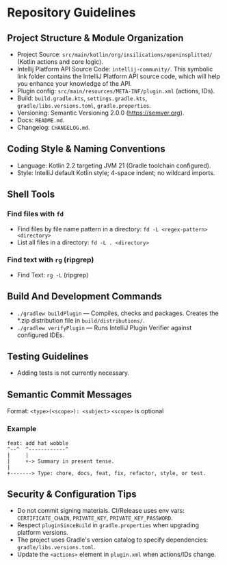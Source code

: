 # Repository Guidelines

## Project Structure & Module Organization
- Project Source: `src/main/kotlin/org/insilications/openinsplitted/` (Kotlin actions and core logic).
- Intellij Platform API Source Code: `intellij-community/`. This symbolic link folder contains the IntelliJ Platform API source code, which will help you enhance your knowledge of the API.
- Plugin config: `src/main/resources/META-INF/plugin.xml` (actions, IDs).
- Build: `build.gradle.kts`, `settings.gradle.kts`, `gradle/libs.versions.toml`, `gradle.properties`.
- Versioning: Semantic Versioning 2.0.0 (https://semver.org).
- Docs: `README.md`.
- Changelog: `CHANGELOG.md`.

## Coding Style & Naming Conventions
- Language: Kotlin 2.2 targeting JVM 21 (Gradle toolchain configured).
- Style: IntelliJ default Kotlin style; 4-space indent; no wildcard imports.

## Shell Tools
### Find files with `fd`
- Find files by file name pattern in a directory: `fd -L <regex-pattern> <directory>`
- List all files in a directory: `fd -L . <directory>`

### Find text with `rg` (ripgrep)
- Find Text: `rg -L` (ripgrep)

## Build And Development Commands
- `./gradlew buildPlugin` — Compiles, checks and packages. Creates the *.zip distribution file in `build/distributions/`.
- `./gradlew verifyPlugin` — Runs IntelliJ Plugin Verifier against configured IDEs.

## Testing Guidelines
- Adding tests is not currently necessary.

## Semantic Commit Messages
Format: `<type>(<scope>): <subject>`
`<scope>` is optional

### Example
```
feat: add hat wobble
^--^  ^------------^
|     |
|     +-> Summary in present tense.
|
+-------> Type: chore, docs, feat, fix, refactor, style, or test.
```

## Security & Configuration Tips
- Do not commit signing materials. CI/Release uses env vars: `CERTIFICATE_CHAIN`, `PRIVATE_KEY`, `PRIVATE_KEY_PASSWORD`.
- Respect `pluginSinceBuild` in `gradle.properties` when upgrading platform versions.
- The project uses Gradle's version catalog to specify dependencies: `gradle/libs.versions.toml`.
- Update the `<actions>` element in `plugin.xml` when actions/IDs change.
